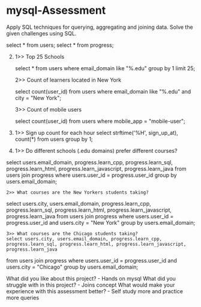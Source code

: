 # mysql-Assessment
Apply SQL techniques for querying, aggregating and joining data. Solve the given challenges using SQL.

select * from users;
select * from progress;

2. 1>> Top 25 Schools
	
	select * from users where email_domain like "%.edu"
	group by 1
	limit 25;
	
	2>> Count of learners located in New York
	
	select count(user_id) from users where email_domain like "%.edu" and city = "New York";
	
	3>> Count of mobile users
	
	select count(user_id) from users where mobile_app = "mobile-user";
		

3. 1>> Sign up count for each hour
	select strftime('%H', sign_up_at), count(*)
from users
group by 1;

4. 1>> Do different schools (.edu domains) prefer different courses?

select users.email_domain, progress.learn_cpp, progress.learn_sql, progress.learn_html, progress.learn_javascript, progress.learn_java 
from users join progress 
where users.user_id = progress.user_id
group by users.email_domain;

	2>> What courses are the New Yorkers students taking?

select users.city, users.email_domain, progress.learn_cpp, progress.learn_sql, progress.learn_html, progress.learn_javascript, progress.learn_java 
from users join progress 
where users.user_id = progress.user_id and users.city = "New York"
group by users.email_domain;

	3>> What courses are the Chicago students taking?
	select users.city, users.email_domain, progress.learn_cpp, progress.learn_sql, progress.learn_html, progress.learn_javascript, progress.learn_java 
from users join progress 
where users.user_id = progress.user_id and users.city = "Chicago"
group by users.email_domain;


What did you like about this project? - Hands on mysql
What did you struggle with in this project? - Joins concept
What would make your experience with this assessment better? - Self study more and practice more queries
